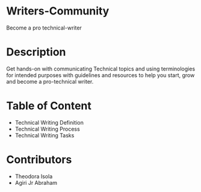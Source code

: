 # Writers-Community
Become a pro technical-writer


# Description
Get hands-on with communicating Technical topics and using terminologies for intended purposes with guidelines and resources to help you start, grow and become a pro-technical writer.


# Table of Content
- Technical Writing Definition
- Technical Writing Process
- Technical Writing Tasks


# Contributors
- Theodora Isola
- Agiri Jr Abraham
